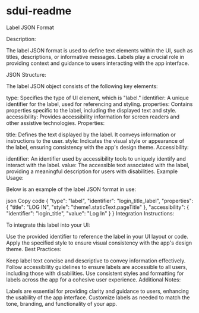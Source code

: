 # sdui-readme

Label JSON Format

Description:

The label JSON format is used to define text elements within the UI, such as titles, descriptions, or informative messages. Labels play a crucial role in providing context and guidance to users interacting with the app interface.

JSON Structure:

The label JSON object consists of the following key elements:

type: Specifies the type of UI element, which is "label."
identifier: A unique identifier for the label, used for referencing and styling.
properties: Contains properties specific to the label, including the displayed text and style.
accessibility: Provides accessibility information for screen readers and other assistive technologies.
Properties:

title: Defines the text displayed by the label. It conveys information or instructions to the user.
style: Indicates the visual style or appearance of the label, ensuring consistency with the app's design theme.
Accessibility:

identifier: An identifier used by accessibility tools to uniquely identify and interact with the label.
value: The accessible text associated with the label, providing a meaningful description for users with disabilities.
Example Usage:

Below is an example of the label JSON format in use:

json
Copy code
{
    "type": "label",
    "identifier": "login_title_label",
    "properties": {
        "title": "LOG IN",
        "style": "theme1.staticText.pageTitle"
    },
    "accessibility": {
        "identifier": "login_title",
        "value": "Log In"
    }
}
Integration Instructions:

To integrate this label into your UI:

Use the provided identifier to reference the label in your UI layout or code.
Apply the specified style to ensure visual consistency with the app's design theme.
Best Practices:

Keep label text concise and descriptive to convey information effectively.
Follow accessibility guidelines to ensure labels are accessible to all users, including those with disabilities.
Use consistent styles and formatting for labels across the app for a cohesive user experience.
Additional Notes:

Labels are essential for providing clarity and guidance to users, enhancing the usability of the app interface.
Customize labels as needed to match the tone, branding, and functionality of your app.
